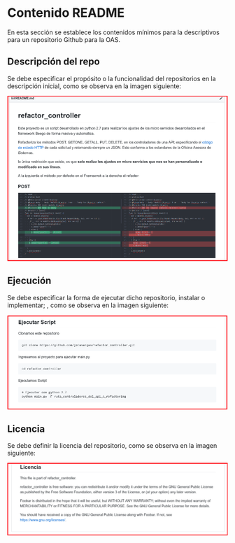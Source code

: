 # Contenido README

En esta sección se establece los contenidos mínimos para la descriptivos para un repositorio Github para la OAS.


## Descripción del repo
Se debe especificar el propósito o la funcionalidad del repositorios en la descripción inicial, como  se observa en la imagen siguiente:

![Crear BD](/repositorios_institucionales/img/repo_03.png)

## Ejecución
Se debe especificar la forma de ejecutar dicho repositorio, instalar o implementar; , como  se observa en la imagen siguiente:

![Crear BD](/repositorios_institucionales/img/repo_04.png)

## Licencia
Se debe definir la licencia del repositorio, como  se observa en la imagen siguiente:

![Crear BD](/repositorios_institucionales/img/repo_05.png)
